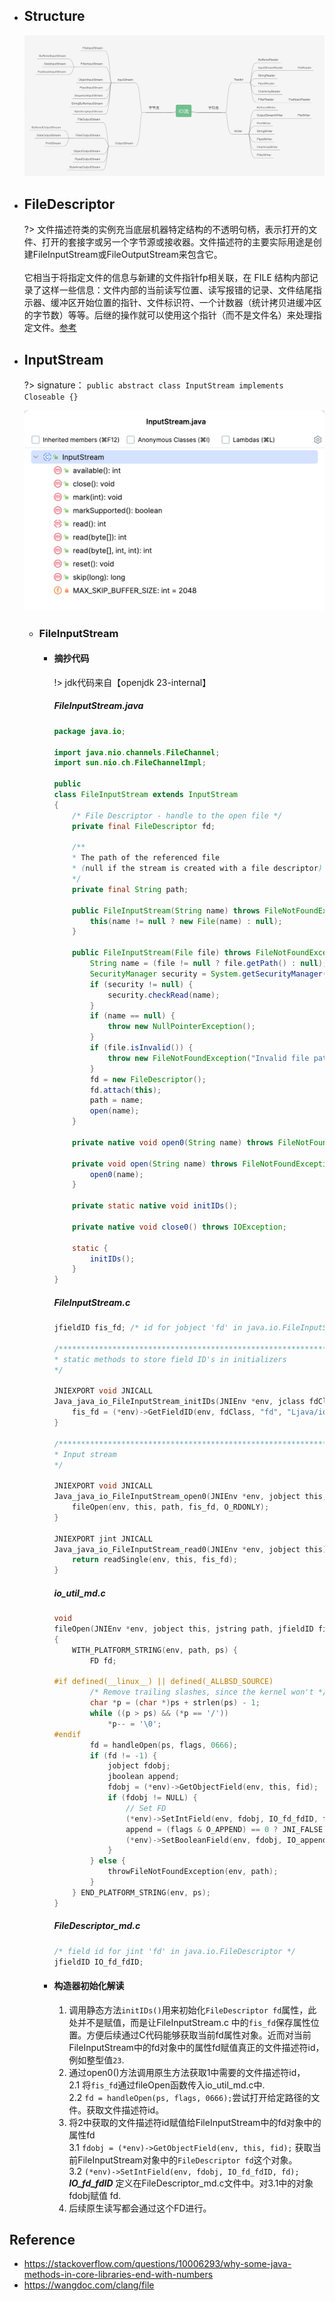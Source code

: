 * ## Structure

    ![](/.images/doc/base/io/iostream.png )

* ## FileDescriptor

    ?> 文件描述符类的实例充当底层机器特定结构的不透明句柄，表示打开的文件、打开的套接字或另一个字节源或接收器。文件描述符的主要实际用途是创建FileInputStream或FileOutputStream来包含它。
    <br><br>它相当于将指定文件的信息与新建的文件指针fp相关联，在 FILE 结构内部记录了这样一些信息：文件内部的当前读写位置、读写报错的记录、文件结尾指示器、缓冲区开始位置的指针、文件标识符、一个计数器（统计拷贝进缓冲区的字节数）等等。后继的操作就可以使用这个指针（而不是文件名）来处理指定文件。[参考](https://wangdoc.com/clang/file)

* ## InputStream

    ?> signature： `public abstract class InputStream implements Closeable {}`

    ![](/.images/doc/base/io/io-01.png ':size=60%')

    + ### FileInputStream

        - #### 摘抄代码

            !> jdk代码来自【openjdk 23-internal】

            <!-- tabs:start -->
            ##### **FileInputStream.java**

            ```java
            package java.io;

            import java.nio.channels.FileChannel;
            import sun.nio.ch.FileChannelImpl;

            public
            class FileInputStream extends InputStream
            {
                /* File Descriptor - handle to the open file */
                private final FileDescriptor fd;

                /**
                * The path of the referenced file
                * (null if the stream is created with a file descriptor)
                */
                private final String path;

                public FileInputStream(String name) throws FileNotFoundException {
                    this(name != null ? new File(name) : null);
                }

                public FileInputStream(File file) throws FileNotFoundException {
                    String name = (file != null ? file.getPath() : null);
                    SecurityManager security = System.getSecurityManager();
                    if (security != null) {
                        security.checkRead(name);
                    }
                    if (name == null) {
                        throw new NullPointerException();
                    }
                    if (file.isInvalid()) {
                        throw new FileNotFoundException("Invalid file path");
                    }
                    fd = new FileDescriptor();
                    fd.attach(this);
                    path = name;
                    open(name);
                }

                private native void open0(String name) throws FileNotFoundException;

                private void open(String name) throws FileNotFoundException {
                    open0(name);
                }

                private static native void initIDs();

                private native void close0() throws IOException;

                static {
                    initIDs();
                }
            }
            ```

            ##### **FileInputStream.c**
            ```c
            jfieldID fis_fd; /* id for jobject 'fd' in java.io.FileInputStream */

            /**************************************************************
            * static methods to store field ID's in initializers
            */

            JNIEXPORT void JNICALL
            Java_java_io_FileInputStream_initIDs(JNIEnv *env, jclass fdClass) {
                fis_fd = (*env)->GetFieldID(env, fdClass, "fd", "Ljava/io/FileDescriptor;");
            }

            /**************************************************************
            * Input stream
            */

            JNIEXPORT void JNICALL
            Java_java_io_FileInputStream_open0(JNIEnv *env, jobject this, jstring path) {
                fileOpen(env, this, path, fis_fd, O_RDONLY);
            }

            JNIEXPORT jint JNICALL
            Java_java_io_FileInputStream_read0(JNIEnv *env, jobject this) {
                return readSingle(env, this, fis_fd);
            }
            ```

            ##### **io_util_md.c**
            ```c
            void
            fileOpen(JNIEnv *env, jobject this, jstring path, jfieldID fid, int flags)
            {
                WITH_PLATFORM_STRING(env, path, ps) {
                    FD fd;

            #if defined(__linux__) || defined(_ALLBSD_SOURCE)
                    /* Remove trailing slashes, since the kernel won't */
                    char *p = (char *)ps + strlen(ps) - 1;
                    while ((p > ps) && (*p == '/'))
                        *p-- = '\0';
            #endif
                    fd = handleOpen(ps, flags, 0666);
                    if (fd != -1) {
                        jobject fdobj;
                        jboolean append;
                        fdobj = (*env)->GetObjectField(env, this, fid);
                        if (fdobj != NULL) {
                            // Set FD
                            (*env)->SetIntField(env, fdobj, IO_fd_fdID, fd);
                            append = (flags & O_APPEND) == 0 ? JNI_FALSE : JNI_TRUE;
                            (*env)->SetBooleanField(env, fdobj, IO_append_fdID, append);
                        }
                    } else {
                        throwFileNotFoundException(env, path);
                    }
                } END_PLATFORM_STRING(env, ps);
            }
            ```

            ##### **FileDescriptor_md.c**
            ```c
            /* field id for jint 'fd' in java.io.FileDescriptor */
            jfieldID IO_fd_fdID;
            ```

            <!-- tabs:end -->

        - #### 构造器初始化解读

            1. 调用静态方法`initIDs()`用来初始化`FileDescriptor fd`属性，此处并不是赋值，而是让FileInputStream.c 中的`fis_fd`保存属性位置。方便后续通过C代码能够获取当前fd属性对象。近而对当前FileInputStream中的fd对象中的属性fd赋值真正的文件描述符id，例如整型值`23`.
            2. 通过open0()方法调用原生方法获取1中需要的文件描述符id，
            <br>2.1 将`fis_fd`通过fileOpen函数传入io_util_md.c中.
            <br>2.2 `fd = handleOpen(ps, flags, 0666);`尝试打开给定路径的文件。获取文件描述符id。
            3. 将2中获取的文件描述符id赋值给FileInputStream中的fd对象中的属性fd
            <br>3.1 `fdobj = (*env)->GetObjectField(env, this, fid);` 获取当前FileInputStream对象中的`FileDescriptor fd`这个对象。
            <br>3.2 `(*env)->SetIntField(env, fdobj, IO_fd_fdID, fd);` ___IO_fd_fdID___ 定义在FileDescriptor_md.c文件中。对3.1中的对象fdobj赋值 fd.
            4. 后续原生读写都会通过这个FD进行。

## Reference
* https://stackoverflow.com/questions/10006293/why-some-java-methods-in-core-libraries-end-with-numbers
* https://wangdoc.com/clang/file